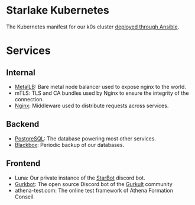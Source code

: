 # Starlake Kubernetes
The Kubernetes manifest for our k0s cluster [deployed through Ansible](https://git.akarys.me/starlake-ansible).

# Services
## Internal
- [MetalLB](https://metallb.universe.tf/): Bare metal node balancer used to expose nginx to the world.
- mTLS: TLS and CA bundles used by Nginx to ensure the integrity of the connection.
- [Nginx](https://kubernetes.github.io/ingress-nginx/): Middleware used to distribute requests across services.

## Backend
- [PostgreSQL](https://www.postgresql.org/): The database powering most other services.
- [Blackbox](https://github.com/lemonsaurus/blackbox): Periodic backup of our databases.

## Frontend
- Luna: Our private instance of the [StarBot](https://git.akarys.me/StarBot) discord bot.
- [Gurkbot](https://github.com/gurkult/gurkbot/): The open source Discord bot of the [Gurkult](https://gurkult.com) community
- athena-test.com: The online test framework of Athena Formation Conseil.
